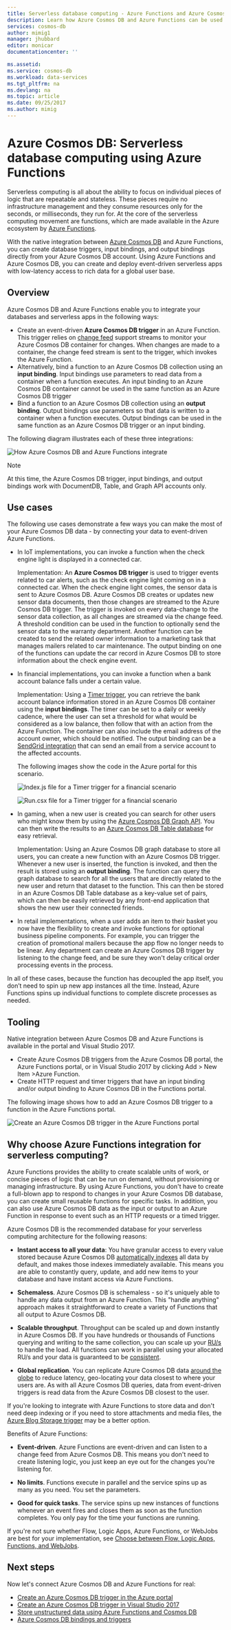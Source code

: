 ```yaml
---
title: Serverless database computing - Azure Functions and Azure Cosmos DB| Microsoft Docs
description: Learn how Azure Cosmos DB and Azure Functions can be used together to create event-driven serverless computing apps.
services: cosmos-db
author: mimig1
manager: jhubbard
editor: monicar
documentationcenter: ''

ms.assetid: 
ms.service: cosmos-db
ms.workload: data-services
ms.tgt_pltfrm: na
ms.devlang: na
ms.topic: article
ms.date: 09/25/2017
ms.author: mimig
---
```


# Azure Cosmos DB: Serverless database computing using Azure Functions

Serverless computing is all about the ability to focus on individual pieces of logic that are repeatable and stateless. These pieces require no infrastructure management and they consume resources only for the seconds, or milliseconds, they run for. At the core of the serverless computing movement are functions, which are made available in the Azure ecosystem by [Azure Functions](https://azure.microsoft.com/services/functions).

With the native integration between [Azure Cosmos DB](https://azure.microsoft.com/services/cosmos-db) and Azure Functions, you can create database triggers, input bindings, and output bindings directly from your Azure Cosmos DB account. Using Azure Functions and Azure Cosmos DB, you can create and deploy event-driven serverless apps with low-latency access to rich data for a global user base.

## Overview

Azure Cosmos DB and Azure Functions enable you to integrate your databases and serverless apps in the following ways:

* Create an event-driven **Azure Cosmos DB trigger** in an Azure Function. This trigger relies on [change feed](change-feed.md) support streams to monitor your Azure Cosmos DB container for changes. When changes are made to a container, the change feed stream is sent to the trigger, which invokes the Azure Function.
* Alternatively, bind a function to an Azure Cosmos DB collection using an **input binding**. Input bindings use parameters to read data from a container when a function executes. An input binding to an Azure Cosmos DB container cannot be used in the same function as an Azure Cosmos DB trigger 
* Bind a function to an Azure Cosmos DB collection using an **output binding**. Output bindings use parameters so that data is written to a container when a function executes. Output bindings can be used in the same function as an Azure Cosmos DB trigger or an input binding.

The following diagram illustrates each of these three integrations: 

![How Azure Cosmos DB and Azure Functions integrate](./media/serverless-computing-database/cosmos-db-azure-functions-integration.png)

> [!NOTE]
> At this time, the Azure Cosmos DB trigger, input bindings, and output bindings work with DocumentDB, Table, and Graph API accounts only.

## Use cases

The following use cases demonstrate a few ways you can make the most of your Azure Cosmos DB data - by connecting your data to event-driven Azure Functions.

* In IoT implementations, you can invoke a function when the check engine light is displayed in a connected car.

    Implementation: An **Azure Cosmos DB trigger** is used to trigger events related to car alerts, such as the check engine light coming on in a connected car. When the check engine light comes, the sensor data is sent to Azure Cosmos DB. Azure Cosmos DB creates or updates new sensor data documents, then those changes are streamed to the Azure Cosmos DB trigger. The trigger is invoked on every data-change to the sensor data collection, as all changes are streamed via the change feed. A threshold condition can be used in the function to optionally send the sensor data to the warranty department. Another function can be created to send the related owner information to a marketing task that manages mailers related to car maintenance. The output binding on one of the functions can update the car record in Azure Cosmos DB to store information about the check engine event.

* In financial implementations, you can invoke a function when a bank account balance falls under a certain value.

    Implementation: Using a [Timer trigger](../azure-functions/functions-bindings-timer.md), you can retrieve the bank account balance information stored in an Azure Cosmos DB container using the **input bindings**. The timer can be set to a daily or weekly cadence, where the user can set a threshold for what would be considered as a low balance, then follow that with an action from the Azure Function. The container can also include the email address of the account owner, which should be notified. The output binding can be a [SendGrid integration](../azure-functions/functions-bindings-sendgrid.md) that can send an email from a service account to the affected accounts.

    The following images show the code in the Azure portal for this scenario.

    ![Index.js file for a Timer trigger for a financial scenario](./media/serverless-computing-database/cosmos-db-functions-financial-trigger.png)

    ![Run.csx file for a Timer trigger for a financial scenario](./media/serverless-computing-database/azure-function-cosmos-db-trigger-run.png)

* In gaming, when a new user is created you can search for other users who might know them by using the [Azure Cosmos DB Graph API](graph-introduction.md). You can then write the results to an [Azure Cosmos DB Table database](table-introduction.md) for easy retrieval.

    Implementation: Using an Azure Cosmos DB graph database to store all users, you can create a new function with an Azure Cosmos DB trigger. Whenever a new user is inserted, the function is invoked, and then the result is stored using an **output binding**. The function can query the graph database to search for all the users that are directly related to the new user and return that dataset to the function. This can then be stored in an Azure Cosmos DB Table database as a key-value set of pairs, which can then be easily retrieved by any front-end application that shows the new user their connected friends.

* In retail implementations, when a user adds an item to their basket you now have the flexibility to create and invoke functions for optional business pipeline components. For example, you can trigger the creation of promotional mailers because the app flow no longer needs to be linear. Any department can create an Azure Cosmos DB trigger by listening to the change feed, and be sure they won't delay critical order processing events in the process.

In all of these cases, because the function has decoupled the app itself, you don’t need to spin up new app instances all the time. Instead, Azure Functions spins up individual functions to complete discrete processes as needed.

## Tooling

Native integration between Azure Cosmos DB and Azure Functions is available in the portal and Visual Studio 2017.
* Create Azure Cosmos DB triggers from the Azure Cosmos DB portal, the Azure Functions portal, or in Visual Studio 2017 by clicking Add > New Item >Azure Function. 
* Create HTTP request and timer triggers that have an input binding and/or output binding to Azure Cosmos DB in the Functions portal.

The following image shows how to add an Azure Cosmos DB trigger to a function in the Azure Functions portal.

![Create an Azure Cosmos DB trigger in the Azure Functions portal](./media/serverless-computing-database/azure-function-cosmos-db-trigger.png) 

## Why choose Azure Functions integration for serverless computing?

Azure Functions provides the ability to create scalable units of work, or concise pieces of logic that can be run on demand, without provisioning or managing infrastructure. By using Azure Functions, you don't have to create a full-blown app to respond to changes in your Azure Cosmos DB database, you can create small reusable functions for specific tasks. In addition, you can also use Azure Cosmos DB data as the input or output to an Azure Function in response to event such as an HTTP requests or a timed trigger.

Azure Cosmos DB is the recommended database for your serverless computing architecture for the following reasons:

* **Instant access to all your data**: You have granular access to every value stored because Azure Cosmos DB [automatically indexes](indexing-policies.md) all data by default, and makes those indexes immediately available. This means you are able to constantly query, update, and add new items to your database and have instant access via Azure Functions.

* **Schemaless**. Azure Cosmos DB is schemaless - so it's uniquely able to handle any data output from an Azure Function. This "handle anything" approach makes it straightforward to create a variety of Functions that all output to Azure Cosmos DB.

* **Scalable throughput**. Throughput can be scaled up and down instantly in Azure Cosmos DB. If you have hundreds or thousands of Functions querying and writing to the same collection, you can scale up your [RU/s](request-units.md) to handle the load. All functions can work in parallel using your allocated RU/s and your data is guaranteed to be [consistent](consistency-levels.md).

* **Global replication**. You can replicate Azure Cosmos DB data [around the globe](distribute-data-globally.md) to reduce latency, geo-locating your data closest to where your users are. As with all Azure Cosmos DB queries, data from event-driven triggers is read data from the Azure Cosmos DB closest to the user.

If you're looking to integrate with Azure Functions to store data and don't need deep indexing or if you need to store attachments and media files, the [Azure Blog Storage trigger](../azure-functions/functions-bindings-storage-blob.md) may be a better option.

Benefits of Azure Functions: 

* **Event-driven**. Azure Functions are event-driven and can listen to a change feed from Azure Cosmos DB. This means you don't need to create listening logic, you just keep an eye out for the changes you're listening for. 

* **No limits**. Functions execute in parallel and the service spins up as many as you need. You set the parameters.

* **Good for quick tasks**. The service spins up new instances of functions whenever an event fires and closes them as soon as the function completes. You only pay for the time your functions are running.

If you're not sure whether Flow, Logic Apps, Azure Functions, or WebJobs are best for your implementation, see [Choose between Flow, Logic Apps, Functions, and WebJobs](../azure-functions/functions-compare-logic-apps-ms-flow-webjobs.md).

## Next steps

Now let's connect Azure Cosmos DB and Azure Functions for real: 

* [Create an Azure Cosmos DB trigger in the Azure portal](https://aka.ms/cosmosdbtriggerportalfunc)
* [Create an Azure Cosmos DB trigger in Visual Studio 2017](https://aka.ms/cosmosdbtriggervs)
* [Store unstructured data using Azure Functions and Cosmos DB](../azure-functions/functions-integrate-store-unstructured-data-cosmosdb.md)
* [Azure Cosmos DB bindings and triggers](../azure/azure-functions/functions-bindings-documentdb.md)


 



